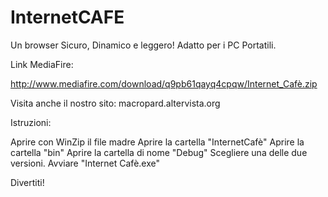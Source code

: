 InternetCAFE
============

Un browser Sicuro, Dinamico e leggero! Adatto per i PC Portatili.


Link MediaFire:

http://www.mediafire.com/download/q9pb61qayq4cpqw/Internet_Cafè.zip


Visita anche il nostro sito:
macropard.altervista.org


Istruzioni:

Aprire con WinZip il file madre
Aprire la cartella "InternetCafè"
Aprire la cartella "bin"
Aprire la cartella di nome "Debug"
Scegliere una delle due versioni.
Avviare "Internet Cafè.exe"

Divertiti!
